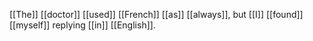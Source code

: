 [[The]] [[doctor]] [[used]] [[French]] [[as]] [[always]], but [[I]] [[found]] [[myself]] replying [[in]] [[English]]. 